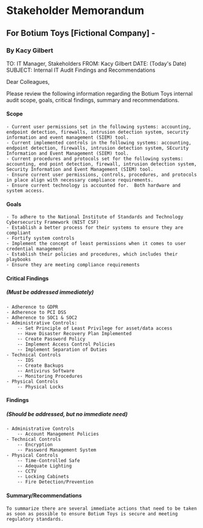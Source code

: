 # Stakeholder Memorandum

## For Botium Toys [Fictional Company] -

### By Kacy Gilbert

TO: IT Manager, Stakeholders
FROM: Kacy Gilbert
DATE: (Today's Date)
SUBJECT: Internal IT Audit Findings and Recommendations

Dear Colleagues,

Please review the following information regarding the Botium Toys internal audit scope, goals, critical findings, summary and recommendations.

#### Scope

    - Current user permissions set in the following systems: accounting, endpoint detection, firewalls, intrusion detection system, security information and event management (SIEM) tool.
    - Current implemented controls in the following systems: accounting, endpoint detection, firewalls, intrusion detection system, SEcurity Information and Event Management (SIEM) tool.
    - Current procedures and protocols set for the following systems: accounting, end point detection, firewall, intrusion detection system, Security Information and Event Management (SIEM) tool.
    - Ensure current user permissions, controls, procedures, and protocols in place align with necessary compliance requirements.
    - Ensure current technology is accounted for.  Both hardware and system access.

#### Goals

    - To adhere to the National Institute of Standards and Technology Cybersecurity Framework (NIST CSF)
    - Establish a better process for their systems to ensure they are compliant
    - Fortify system controls
    - Implement the concept of least permissions when it comes to user credential management
    - Establish their policies and procedures, which includes their playbooks
    - Ensure they are meeting compliance requirements

#### Critical Findings

##### (Must be addressed immediately)

    - Adherence to GDPR
    - Adherence to PCI DSS
    - Adherence to SOC1 & SOC2
    - Administrative Controls:
        -- Set Principle of Least Privilege for asset/data access
        -- Have Disaster Recovery Plan Implemented
        -- Create Password Policy
        -- Implement Access Control Policies
        -- Implement Separation of Duties 
    - Technical Controls
        -- IDS
        -- Create Backups
        -- Antivirus Software
        -- Monitoring Procedures
    - Physical Controls
        -- Physical Locks

#### Findings

##### (Should be addressed, but no immediate need)

    - Administrative Controls
        -- Account Management Policies
    - Technical Controls
        -- Encryption
        -- Password Management System
    - Physical Controls
        -- Time-Controlled Safe
        -- Adequate Lighting
        -- CCTV
        -- Locking Cabinets
        -- Fire Detection/Prevention

#### Summary/Recommendations

    To summarize there are several immediate actions that need to be taken as soon as possible to ensure Botium Toys is secure and meeting regulatory standards.  